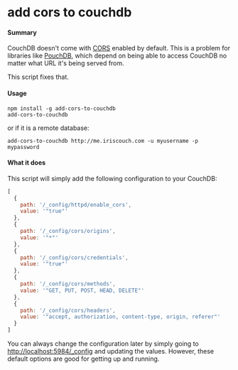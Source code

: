 add cors to couchdb
====

#### Summary

CouchDB doesn't come with [CORS](https://en.wikipedia.org/wiki/Cross-Origin_Resource_Sharing) enabled by default. This is a problem for libraries like [PouchDB](http://pouchdb.com), which depend on being able to access CouchDB no matter what URL it's being served from.

This script fixes that.

#### Usage

```
npm install -g add-cors-to-couchdb
add-cors-to-couchdb
```

or if it is a remote database:

```
add-cors-to-couchdb http://me.iriscouch.com -u myusername -p mypassword
```

#### What it does

This script will simply add the following configuration to your CouchDB:

```js
[
  {
    path: '/_config/httpd/enable_cors',
    value: '"true"'
  },
  {
    path: '/_config/cors/origins',
    value: '"*"'
  },
  {
    path: '/_config/cors/credentials',
    value: '"true"'
  },
  {
    path: '/_config/cors/methods',
    value: '"GET, PUT, POST, HEAD, DELETE"'
  },
  {
    path: '/_config/cors/headers',
    value: '"accept, authorization, content-type, origin, referer"'
  }
]
```

You can always change the configuration later by simply going to [http://localhost:5984/_config](http://localhost:5984/_config) and updating the values. However, these default options are good for getting up and running.
